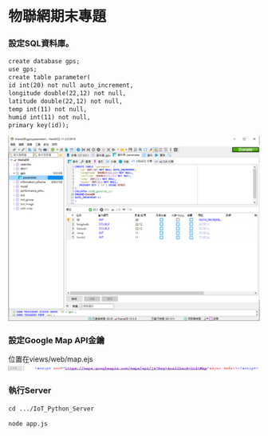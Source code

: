 # 物聯網期末專題
### 設定SQL資料庫。
```
create database gps;
use gps;
create table parameter(
id int(20) not null auto_increment,
longitude double(22,12) not null,
latitude double(22,12) not null,
temp int(11) not null,
humid int(11) not null,
primary key(id));
```
![image](https://github.com/DDPlay123/IoT_Python_Server/blob/main/public/images/Dataset.png)
### 設定Google Map API金鑰
位置在views/web/map.ejs
![image](https://github.com/DDPlay123/IoT_Python_Server/blob/main/public/images/key.png)
### 執行Server
```
cd .../IoT_Python_Server
```
```
node app.js
```
